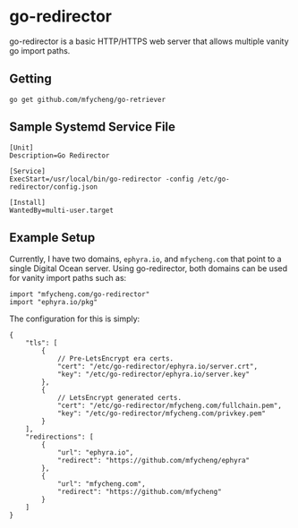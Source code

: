 # go-redirector

go-redirector is a basic HTTP/HTTPS web server that allows multiple vanity go import paths.

## Getting

```
go get github.com/mfycheng/go-retriever
```

## Sample Systemd Service File
```
[Unit]
Description=Go Redirector

[Service]
ExecStart=/usr/local/bin/go-redirector -config /etc/go-redirector/config.json

[Install]
WantedBy=multi-user.target
```

## Example Setup

Currently, I have two domains, `ephyra.io`, and `mfycheng.com` that point to a single
Digital Ocean server. Using go-redirector, both domains can be used for vanity import
paths such as:

```
import "mfycheng.com/go-redirector"
import "ephyra.io/pkg"
```

The configuration for this is simply:

```
{
    "tls": [
        {
            // Pre-LetsEncrypt era certs.
            "cert": "/etc/go-redirector/ephyra.io/server.crt",
            "key": "/etc/go-redirector/ephyra.io/server.key"
        },
        {
            // LetsEncrypt generated certs.
            "cert": "/etc/go-redirector/mfycheng.com/fullchain.pem",
            "key": "/etc/go-redirector/mfycheng.com/privkey.pem"
        }
    ],
    "redirections": [
        {
            "url": "ephyra.io",
            "redirect": "https://github.com/mfycheng/ephyra"
        },
        {
            "url": "mfycheng.com",
            "redirect": "https://github.com/mfycheng"
        }
    ]
}
```

